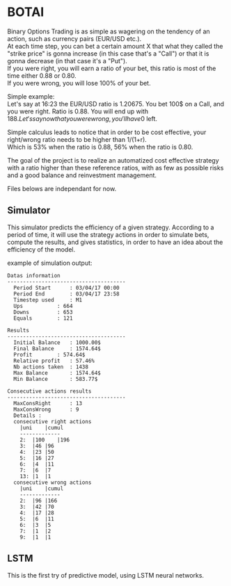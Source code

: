 # BOTAI
Binary Options Trading is as simple as wagering on the tendency of an action, such as currency pairs (EUR/USD etc.).  
At each time step, you can bet a certain amount X that  what they called the "strike price" is gonna increase (in this case that's a "Call") or that it is gonna decrease (in that case it's a "Put").  
If you were right, you will earn a ratio of your bet, this ratio is most of the time either 0.88 or 0.80.  
If you were wrong, you will lose 100% of your bet.  

Simple example:  
Let's say at 16:23 the EUR/USD ratio is 1.20675. You bet 100$ on a Call, and you were right. Ratio is 0.88. You will end up with 188$. Let's say now that you were wrong, you'll have 0$ left.  

Simple calculus leads to notice that in order to be cost effective, your right/wrong ratio needs to be higher than 1/(1+r).  
Which is 53% when the ratio is 0.88, 56% when the ratio is 0.80.  

The goal of the project is to realize an automatized cost effective strategy with a ratio higher than these reference ratios, with as few as possible risks and a good balance and reinvestment management.

Files belows are independant for now.  


## Simulator
This simulator predicts the efficiency of a given strategy. According to a period of time, it will use the strategy actions in order to simulate bets, compute the results, and gives statistics, in order to have an idea about the efficiency of the model.

example of simulation output:
```
Datas information
--------------------------------------
  Period Start		: 03/04/17 00:00
  Period End		: 03/04/17 23:58
  Timestep used		: M1
  Ups			: 664
  Downs			: 653
  Equals		: 121

Results
--------------------------------------
  Initial Balance	: 1000.00$
  Final Balance		: 1574.64$
  Profit		: 574.64$
  Relative profit	: 57.46%
  Nb actions taken	: 1438
  Max Balance		: 1574.64$
  Min Balance		: 583.77$

Consecutive actions results
--------------------------------------
  MaxConsRight		: 13
  MaxConsWrong		: 9
  Details :
  consecutive right actions
   	|uni	|cumul
   	-------------
    2:	|100	|196
    3:	|46	|96
    4:	|23	|50
    5:	|16	|27
    6:	|4	|11
    7:	|6	|7
    13:	|1	|1
  consecutive wrong actions
   	|uni	|cumul
   	-------------
    2:	|96	|166
    3:	|42	|70
    4:	|17	|28
    5:	|6	|11
    6:	|3	|5
    7:	|1	|2
    9:	|1	|1
```
## LSTM
This is the first try of predictive model, using LSTM neural networks.
